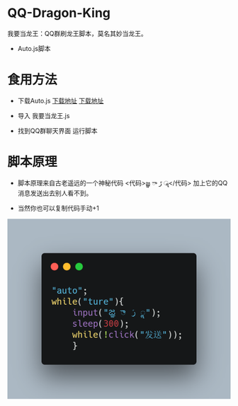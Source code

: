 # QQ-Dragon-King
我要当龙王：QQ群刷龙王脚本，莫名其妙当龙王。


* Auto.js脚本

# 食用方法
* 下载Auto.js 
[下载地址](https://github.com/hyb1996/Auto.js "禛的") 
[下载地址](https://shenshen.live "嘉的")  

* 导入 我要当龙王.js

* 找到QQ群聊天界面 运行脚本

# 脚本原理

* 脚本原理来自古老遥远的一个神秘代码 <代码>జ్ఞ ా رً ॣ</代码> 加上它的QQ消息发送出去别人看不到。

* 当然你也可以复制代码手动+1

![carbon](carbon.png)  
